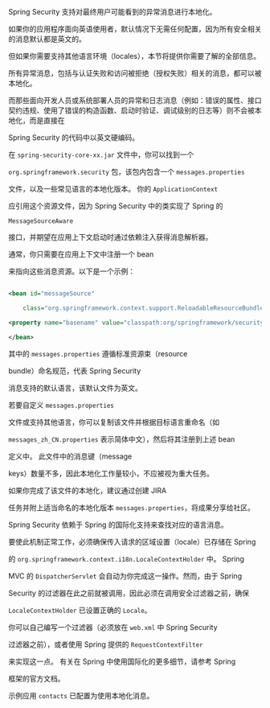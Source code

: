 Spring Security 支持对最终用户可能看到的异常消息进行本地化。
如果你的应用程序面向英语使用者，默认情况下无需任何配置，因为所有安全相关的消息默认都是英文的。
但如果你需要支持其他语言环境（locales），本节将提供你需要了解的全部信息。

所有异常消息，包括与认证失败和访问被拒绝（授权失败）相关的消息，都可以被本地化。
而那些面向开发人员或系统部署人员的异常和日志消息（例如：错误的属性、接口契约违规、使用了错误的构造函数、启动时验证、调试级别的日志等）则不会被本地化，而是直接在
Spring Security 的代码中以英文硬编码。

在 `spring-security-core-xx.jar` 文件中，你可以找到一个
`org.springframework.security` 包，该包内包含一个 `messages.properties`
文件，以及一些常见语言的本地化版本。 你的 `ApplicationContext`
应引用这个资源文件，因为 Spring Security 中的类实现了 Spring 的
`MessageSourceAware`
接口，并期望在应用上下文启动时通过依赖注入获得消息解析器。
通常，你只需要在应用上下文中注册一个 bean
来指向这些消息资源。以下是一个示例：

``` xml
<bean id="messageSource"
    class="org.springframework.context.support.ReloadableResourceBundleMessageSource">
<property name="basename" value="classpath:org/springframework/security/messages"/>
</bean>
```

其中的 `messages.properties` 遵循标准资源束（resource
bundle）命名规范，代表 Spring Security
消息支持的默认语言，该默认文件为英文。

若要自定义 `messages.properties`
文件或支持其他语言，你可以复制该文件并根据目标语言重命名（如
`messages_zh_CN.properties` 表示简体中文），然后将其注册到上述 bean
定义中。 此文件中的消息键（message
keys）数量不多，因此本地化工作量较小，不应被视为重大任务。
如果你完成了该文件的本地化，建议通过创建 JIRA
任务并附上适当命名的本地化版本 `messages.properties`，将成果分享给社区。

Spring Security 依赖于 Spring 的国际化支持来查找对应的语言消息。
要使此机制正常工作，必须确保传入请求的区域设置（locale）已存储在 Spring
的 `org.springframework.context.i18n.LocaleContextHolder` 中。 Spring
MVC 的 `DispatcherServlet` 会自动为你完成这一操作。然而，由于 Spring
Security 的过滤器在此之前就被调用，因此必须在调用安全过滤器之前，确保
`LocaleContextHolder` 已设置正确的 `Locale`。
你可以自己编写一个过滤器（必须放在 `web.xml` 中 Spring Security
过滤器之前），或者使用 Spring 提供的 `RequestContextFilter`
来实现这一点。 有关在 Spring 中使用国际化的更多细节，请参考 Spring
框架的官方文档。

示例应用 `contacts` 已配置为使用本地化消息。
